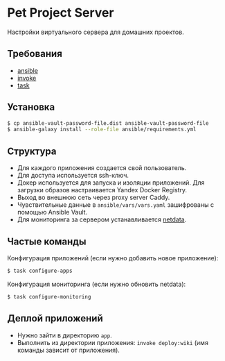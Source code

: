 # Pet Project Server

Настройки виртуального сервера для домашних проектов.

## Требования

- [ansible](https://docs.ansible.com/ansible/latest/getting_started/index.html)
- [invoke](https://www.pyinvoke.org/)
- [task](https://taskfile.dev/)

## Установка

```bash
$ cp ansible-vault-password-file.dist ansible-vault-password-file
$ ansible-galaxy install --role-file ansible/requirements.yml
```

## Структура

- Для каждого приложения создается свой пользователь.
- Для доступа используется ssh-ключ.
- Докер используется для запуска и изоляции приложений. Для загрузки образов настраивается Yandex Docker Registry.
- Выход во внешнюю сеть через proxy server Caddy.
- Чувствительные данные в `ansible/vars/vars.yaml` зашифрованы с помощью Ansible Vault.
- Для мониторинга за сервером устанавливается [netdata](https://github.com/netdata/netdata).

## Частые команды

Конфигурация приложений (если нужно добавить новое приложение):

```bash
$ task configure-apps
```

Конфигурация мониторинга (если нужно обновить netdata):

```bash
$ task configure-monitoring
```

## Деплой приложений

- Нужно зайти в директорию `app`.
- Выполнить из директории приложения: `invoke deploy:wiki` (имя команды зависит от приложения). 
